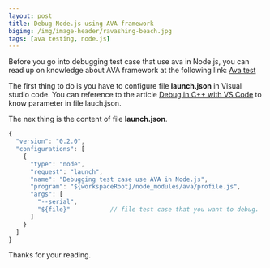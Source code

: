 ```yaml
---
layout: post
title: Debug Node.js using AVA framework
bigimg: /img/image-header/ravashing-beach.jpg
tags: [ava testing, node.js]
---
```


Before you go into debugging test case that use ava in Node.js, you can read up on knowledge about AVA framework at the following link: [Ava test](https://ducmanhphan.github.io/2018-12-17-ava-test-framework/)

The first thing to do is you have to configure file **launch.json** in Visual studio code. You can reference to the article [Debug in C++ with VS Code](https://ducmanhphan.github.io/2018-10-17-Debug-in-C++-with-VS-Code/) to know parameter in file lauch.json.

The nex thing is the content of file **launch.json**. 

```Javascript
{  
  "version": "0.2.0",
  "configurations": [    
    {
      "type": "node",
      "request": "launch",
      "name": "Debugging test case use AVA in Node.js",
      "program": "${workspaceRoot}/node_modules/ava/profile.js",
      "args": [
        "--serial",
        "${file}"           // file test case that you want to debug.
      ]
    }
  ]
}
```


Thanks for your reading.